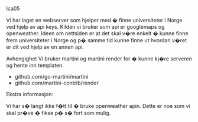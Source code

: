 Ica05


Vi har laget en webserver som hjelper med � finne universiteter i Norge ved hjelp av api keys.
Kilden vi bruker som api er googlemaps og openweather. Ideen om nettsiden er at det skal v�re enkelt � kunne finne frem universiteter i Norge og p� samme tid kunne finne ut hvordan v�ret er dit ved hjelp av en annen api.


Avhengighet
Vi bruker martini og martini render for � kunne kj�re serveren og hente inn templaten.

* github.com/go-martini/martini
* github.com/martini-contrib/render



Ekstra informasjon:

Vi har s� langt ikke f�tt til � bruke openweather apin. Dette er noe som vi skal pr�ve � fikse p� s� fort som mulig.
